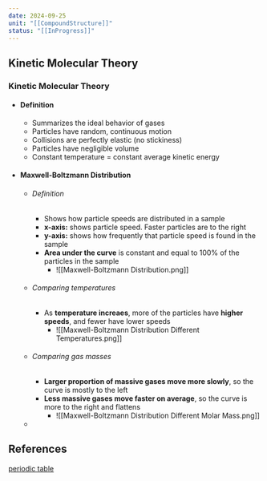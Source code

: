 ```yaml
---
date: 2024-09-25
unit: "[[CompoundStructure]]"
status: "[[InProgress]]"
---
```

## Kinetic Molecular Theory
### Kinetic Molecular Theory
- #### Definition
	- Summarizes the ideal behavior of gases
	- Particles have random, continuous motion
	- Collisions are perfectly elastic (no stickiness)
	- Particles have negligible volume
	- Constant temperature = constant average kinetic energy
- #### Maxwell-Boltzmann Distribution
	- ###### Definition
		- Shows how particle speeds are distributed in a sample
		- **x-axis:** shows particle speed. Faster particles are to the right
		- **y-axis:** shows how frequently that particle speed is found in the sample
		- **Area under the curve** is constant and equal to 100% of the particles in the sample
			- ![[Maxwell-Boltzmann Distribution.png]]
	- ###### Comparing temperatures
		- As **temperature increaes**, more of the particles have **higher speeds**, and fewer have lower speeds
			- ![[Maxwell-Boltzmann Distribution Different Temperatures.png]]
	- ###### Comparing gas masses
		- **Larger proportion of massive gases move more slowly**, so the curve is mostly to the left
		- **Less massive gases move faster on average**, so the curve is more to the right and flattens
			- ![[Maxwell-Boltzmann Distribution Different Molar Mass.png]]
	- 


## References
[periodic table](https://www.foxxlifesciences.com/pages/periodic-table-of-elements-chart)

